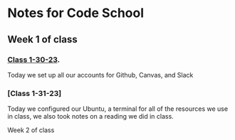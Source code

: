 # Notes for Code School

## Week 1 of class

### [Class 1-30-23](https://github.com/JaydenB112/Reading-Notes/blob/main/Class01.md).

Today we set up all our accounts for Github, Canvas, and Slack

### [Class 1-31-23] 
Today we configured our Ubuntu, a terminal for all of the resources we use in class, we also took notes on a reading we did in class.

Week 2 of class

